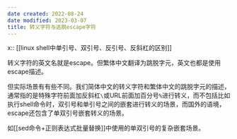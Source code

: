 ```yaml
---
date created: 2022-08-24
date modified: 2023-03-07
title: 转义字符与逃脱escape字符
---
```


x:: [[linux shell中单引号、双引号、反引号、反斜杠的区别]]

转义字符的英文名就是escape。但繁体中文翻译为跳脱字元，英文也都是使用escape描述。

但实际场景有有些不同。我们简体中文的转义字符和繁体中文的跳脱字元的描述，通常指的是特殊字符前面加反斜杠`\`或URL前面加百分号`%`进行转义，而不包括比如执行shell命令时，双引号和单引号之间的嵌套进行转义的场景，而国外的语境，escape还包含了单双引号嵌套转义的场景。

如[[sed命令+正则表达式批量替换]]中使用的单双引号的复杂嵌套场景。
